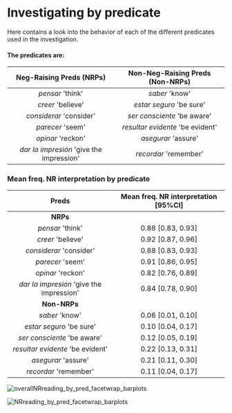 # Investigating by predicate

Here contains a look into the behavior of each of the different predicates used in the investigation. 

#### The predicates are:

| Neg-Raising Preds (NRPs)                 | Non-Neg-Raising Preds (Non-NRPs) |
| :--------------------------------------: | :------------------------------: |
| *pensar* 'think'                         | *saber* 'know'                   |
| *creer* 'believe'                        | *estar seguro* 'be sure'         |
| *considerar* 'consider'                  | *ser consciente* 'be aware'      |
| *parecer* 'seem'                         | *resultar evidente* 'be evident' |
| *opinar* 'reckon'                        | *asegurar* 'assure'              |
| *dar la impresión* 'give the impression' | *recordar* 'remember'            |

### Mean freq. NR interpretation by predicate

| Preds                                    | Mean freq. NR interpretation [95%CI] |
| :--------------------------------------: | :----------------------------: |
| **NRPs**                                 |      |
| *pensar* 'think'                         | 0.88 [0.83, 0.93] |
| *creer* 'believe'                        | 0.92 [0.87, 0.96] |
| *considerar* 'consider'                  | 0.88 [0.83, 0.93] |
| *parecer* 'seem'                         | 0.91 [0.86, 0.95] |
| *opinar* 'reckon'                        | 0.82 [0.76, 0.89] |
| *dar la impresión* 'give the impression' | 0.84 [0.78, 0.90] |
| **Non-NRPs**                             |      |
| *saber* 'know'                           | 0.06 [0.01, 0.10] |
| *estar seguro* 'be sure'                 | 0.10 [0.04, 0.17] |
| *ser consciente* 'be aware'              | 0.12 [0.05, 0.19] |
| *resultar evidente* 'be evident'         | 0.22 [0.13, 0.31] |
| *asegurar* 'assure'                      | 0.21 [0.11, 0.30] |
| *recordar* 'remember'                    | 0.11 [0.04, 0.17] |

![overallNRreading_by_pred_facetwrap_barplots](https://github.com/LeahDoroski/SpanishNegRaising/assets/138030141/53d9cb35-269e-40f6-af04-27d617fe78af)

![NRreading_by_pred_facetwrap_barplots](https://github.com/LeahDoroski/SpanishNegRaising/assets/138030141/a5b19363-5437-417f-b646-74a49f2de13a)
